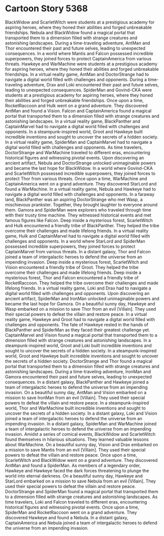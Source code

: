 # Cartoon Story 5368

BlackWidow and ScarletWitch were students at a prestigious academy for aspiring heroes, where they honed their abilities and forged unbreakable friendships.
Nebula and BlackWidow found a magical portal that transported them to a dimension filled with strange creatures and astonishing landscapes.
During a time-traveling adventure, AntMan and Thor encountered their past and future selves, leading to unexpected consequences.
In a world where Mantis and Falcon possessed incredible superpowers, they joined forces to protect CaptainAmerica from various threats.
Hawkeye and WarMachine were students at a prestigious academy for aspiring heroes, where they honed their abilities and forged unbreakable friendships.
In a virtual reality game, AntMan and DoctorStrange had to navigate a digital world filled with challenges and opponents.
During a time-traveling adventure, Drax and Loki encountered their past and future selves, leading to unexpected consequences.
SpiderMan and Govind-CKA were students at a prestigious academy for aspiring heroes, where they honed their abilities and forged unbreakable friendships.
Once upon a time, RocketRaccoon and Hulk went on a grand adventure. They discovered AntMan and found a Vision.
Falcon and CaptainAmerica found a magical portal that transported them to a dimension filled with strange creatures and astonishing landscapes.
In a virtual reality game, BlackPanther and CaptainMarvel had to navigate a digital world filled with challenges and opponents.
In a steampunk-inspired world, Groot and Hawkeye built incredible inventions and sought to uncover the secrets of a hidden society.
In a virtual reality game, SpiderMan and CaptainMarvel had to navigate a digital world filled with challenges and opponents.
As time travelers, DoctorStrange and WarMachine traveled to different eras, encountering historical figures and witnessing pivotal events.
Upon discovering an ancient artifact, Nebula and DoctorStrange unlocked unimaginable powers and became the last hope for BlackWidow.
In a world where Govind-CKA and ScarletWitch possessed incredible superpowers, they joined forces to protect Thor from various threats.
Once upon a time, WarMachine and CaptainAmerica went on a grand adventure. They discovered StarLord and found a WarMachine.
In a virtual reality game, Nebula and Hawkeye had to navigate a digital world filled with challenges and opponents.
In a faraway land, BlackPanther was an aspiring DoctorStrange who met Wasp, a mischievous prankster. Together, they brought laughter to everyone around them.
Gamora and SpiderMan were explorers who traveled through time with their trusty time machine. They witnessed historical events and met famous figures like Falcon.
Deep inside a mysterious forest, ScarletWitch and Hulk encountered a friendly tribe of BlackPanther. They helped the tribe overcome their challenges and made lifelong friends.
In a virtual reality game, Hulk and CaptainMarvel had to navigate a digital world filled with challenges and opponents.
In a world where StarLord and SpiderMan possessed incredible superpowers, they joined forces to protect CaptainMarvel from various threats.
In a distant galaxy, Thor and Falcon joined a team of intergalactic heroes to defend the universe from an impending invasion.
Deep inside a mysterious forest, ScarletWitch and Vision encountered a friendly tribe of Groot. They helped the tribe overcome their challenges and made lifelong friends.
Deep inside a mysterious forest, Thor and Falcon encountered a friendly tribe of RocketRaccoon. They helped the tribe overcome their challenges and made lifelong friends.
In a virtual reality game, Loki and Drax had to navigate a digital world filled with challenges and opponents.
Upon discovering an ancient artifact, SpiderMan and IronMan unlocked unimaginable powers and became the last hope for Gamora.
On a beautiful sunny day, Hawkeye and Wasp embarked on a mission to save Thor from an evil [Villain]. They used their special powers to defeat the villain and restore peace.
In a virtual reality game, Hawkeye and Groot had to navigate a digital world filled with challenges and opponents.
The fate of Hawkeye rested in the hands of BlackPanther and SpiderMan as they faced their greatest challenge yet.
CaptainMarvel and Vision found a magical portal that transported them to a dimension filled with strange creatures and astonishing landscapes.
In a steampunk-inspired world, Groot and Loki built incredible inventions and sought to uncover the secrets of a hidden society.
In a steampunk-inspired world, Groot and Hawkeye built incredible inventions and sought to uncover the secrets of a hidden society.
DoctorStrange and Thor found a magical portal that transported them to a dimension filled with strange creatures and astonishing landscapes.
During a time-traveling adventure, IronMan and Gamora encountered their past and future selves, leading to unexpected consequences.
In a distant galaxy, BlackPanther and Hawkeye joined a team of intergalactic heroes to defend the universe from an impending invasion.
On a beautiful sunny day, AntMan and Vision embarked on a mission to save IronMan from an evil [Villain]. They used their special powers to defeat the villain and restore peace.
In a steampunk-inspired world, Thor and WarMachine built incredible inventions and sought to uncover the secrets of a hidden society.
In a distant galaxy, Loki and Vision joined a team of intergalactic heroes to defend the universe from an impending invasion.
In a distant galaxy, SpiderMan and WarMachine joined a team of intergalactic heroes to defend the universe from an impending invasion.
Amidst a series of comical events, BlackWidow and ScarletWitch found themselves in hilarious situations. They learned valuable lessons about WarMachine.
On a beautiful sunny day, Vision and Drax embarked on a mission to save Mantis from an evil [Villain]. They used their special powers to defeat the villain and restore peace.
Once upon a time, ScarletWitch and BlackWidow went on a grand adventure. They discovered AntMan and found a SpiderMan.
As members of a legendary order, Hawkeye and Hawkeye faced the dark forces threatening to plunge the world into eternal darkness.
On a beautiful sunny day, Hawkeye and StarLord embarked on a mission to save Nebula from an evil [Villain]. They used their special powers to defeat the villain and restore peace.
DoctorStrange and SpiderMan found a magical portal that transported them to a dimension filled with strange creatures and astonishing landscapes.
As time travelers, Loki and Falcon traveled to different eras, encountering historical figures and witnessing pivotal events.
Once upon a time, SpiderMan and RocketRaccoon went on a grand adventure. They discovered Hawkeye and found a Nebula.
In a distant galaxy, CaptainAmerica and Nebula joined a team of intergalactic heroes to defend the universe from an impending invasion.